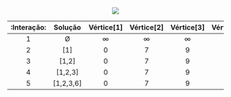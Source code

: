 #
<p align="center">
  <img align="center" src="https://upload.wikimedia.org/wikipedia/commons/5/57/Dijkstra_Animation.gif">



|:Interação:|	Solução    |Vértice[1] |Vértice[2]  |Vértice[3]	|Vértice[4]	 |Vértice[5] |Vértice[6]  |
|:---:      |:---:       |:---:      |:---:       |:---:      |:---:       |:---:      |:---:       |
|1          |	Ø          |   ∞       | 	∞         |  	∞       |∞	         | ∞	       | ∞          |
|2	        |  [1]    	 |   0       | 	7         |	  9       |  	∞        |   	∞      |     	14    |
|3	        | [1,2]      |   0	     |   7	      |   9       |  	22       |    	∞	   |      14    |
|4	        |[1,2,3]	   |   0       |  7	        |   9	      |     21     |   	 ∞	   |       11   |
|5	        | [1,2,3,6]  |   0       |7           |   9       |    	21     |  	20     |       	11  |
							
